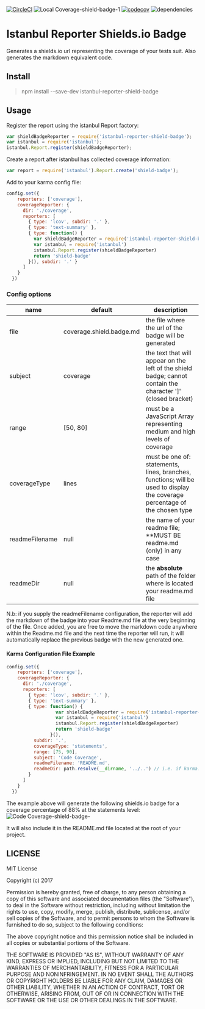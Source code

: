 [![CircleCI](https://circleci.com/gh/Elgolfin/istanbul-reporter-shield-badge.svg?style=shield)](https://circleci.com/gh/Elgolfin/istanbul-reporter-shield-badge) ![Local Coverage-shield-badge-1](https://img.shields.io/badge/Local%20Coverage-100%25-brightgreen.svg) [![codecov](https://codecov.io/gh/Elgolfin/istanbul-reporter-shield-badge/branch/master/graph/badge.svg)](https://codecov.io/gh/Elgolfin/istanbul-reporter-shield-badge) ![dependencies](https://david-dm.org/Elgolfin/istanbul-reporter-shield-badge.svg)

# Istanbul Reporter Shields.io Badge

Generates a shields.io url representing the coverage of your tests suit.
Also generates the markdown equivalent code.

## Install

> npm install --save-dev istanbul-reporter-shield-badge

## Usage

Register the report using the istanbul Report factory:

```javascript
var shieldBadgeReporter = require('istanbul-reporter-shield-badge');
var istanbul = require('istanbul');
istanbul.Report.register(shieldBadgeReporter);
```

Create a report after istanbul has collected coverage information:

```javascript
var report = require('istanbul').Report.create('shield-badge');
```

Add to your karma config file:

```javascript
config.set({
    reporters: ['coverage'],
    coverageReporter: {
      dir: './coverage',
      reporters: [
        { type: 'lcov', subdir: '.' },
        { type: 'text-summary' },
        { type: function() {
          var shieldBadgeReporter = require('istanbul-reporter-shield-badge')
          var istanbul = require('istanbul')
          istanbul.Report.register(shieldBadgeReporter)
          return 'shield-badge'
        }(), subdir: '.' }
      ]
    }
  })
```

### Config options
|name          |default                  |description                                                                                                                       |
|--------------|-------------------------|----------------------------------------------------------------------------------------------------------------------------------|
|file          |coverage.shield.badge.md |the file where the url of the badge will be generated                                                                             |
|subject       |coverage                 |the text that will appear on the left of the shield badge; cannot contain the character ']' (closed bracket)                                                                         |
|range         |[50, 80]                 |must be a JavaScript Array representing medium and high levels of coverage                                                        |
|coverageType  |lines                    |must be one of: statements, lines, branches, functions; will be used to display the coverage percentage of the chosen type        |
|readmeFilename|null                     |the name of your readme file; **MUST BE readme.md (only) in any case                                                              |
|readmeDir     |null                     |the **absolute** path of the folder where is located your readme.md file                                                                       |

N.b: if you supply the readmeFilename configuration, the reporter will add the markdown of the badge into your Readme.md file at the very beginning of the file.
Once added, you are free to move the markdown code anywhere within the Readme.md file and the next time the reporter will run, 
it will automatically replace the previous badge with the new generated one.

#### Karma Configuration File Example

```javascript
config.set({
    reporters: ['coverage'],
    coverageReporter: {
      dir: './coverage',
      reporters: [
        { type: 'lcov', subdir: '.' },
        { type: 'text-summary' },
        { type: function() {
                  var shieldBadgeReporter = require('istanbul-reporter-shield-badge')
                  var istanbul = require('istanbul')
                  istanbul.Report.register(shieldBadgeReporter)
                  return 'shield-badge'
                }(),
          subdir: '.',
          coverageType: 'statements',
          range: [75, 90],
          subject: 'Code Coverage', 
          readmeFilename: 'README.md',
          readmeDir: path.resolve(__dirname, '../..') // i.e. if karma.conf.js is located in test/unit from the root folder of your project
        }
      ]
    }
  })
```

The example above will generate the following shields.io badge for a coverage percentage of 88% at the statements level: 
![Code Coverage-shield-badge-](https://img.shields.io/badge/Code%20Coverage-88%25-yellow.svg)

It will also include it in the README.md file located at the root of your project.

## LICENSE

MIT License

Copyright (c) 2017 

Permission is hereby granted, free of charge, to any person obtaining a copy
of this software and associated documentation files (the "Software"), to deal
in the Software without restriction, including without limitation the rights
to use, copy, modify, merge, publish, distribute, sublicense, and/or sell
copies of the Software, and to permit persons to whom the Software is
furnished to do so, subject to the following conditions:

The above copyright notice and this permission notice shall be included in all
copies or substantial portions of the Software.

THE SOFTWARE IS PROVIDED "AS IS", WITHOUT WARRANTY OF ANY KIND, EXPRESS OR
IMPLIED, INCLUDING BUT NOT LIMITED TO THE WARRANTIES OF MERCHANTABILITY,
FITNESS FOR A PARTICULAR PURPOSE AND NONINFRINGEMENT. IN NO EVENT SHALL THE
AUTHORS OR COPYRIGHT HOLDERS BE LIABLE FOR ANY CLAIM, DAMAGES OR OTHER
LIABILITY, WHETHER IN AN ACTION OF CONTRACT, TORT OR OTHERWISE, ARISING FROM,
OUT OF OR IN CONNECTION WITH THE SOFTWARE OR THE USE OR OTHER DEALINGS IN THE
SOFTWARE.
